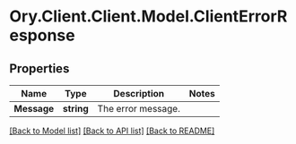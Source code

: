 # Ory.Client.Client.Model.ClientErrorResponse

## Properties

Name | Type | Description | Notes
------------ | ------------- | ------------- | -------------
**Message** | **string** | The error message. | 

[[Back to Model list]](../README.md#documentation-for-models) [[Back to API list]](../README.md#documentation-for-api-endpoints) [[Back to README]](../README.md)

